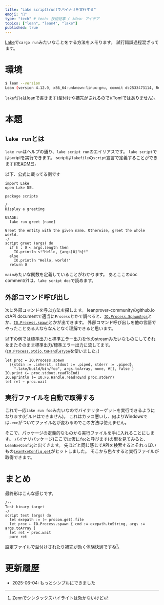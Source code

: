 ```yaml
---
title: "Lake script(run)でバイナリを実行する"
emoji: "🦔"
type: "tech" # tech: 技術記事 / idea: アイデア
topics: ["lean", "lean4", "lake"]
published: true
---
```


[Lake](https://github.com/leanprover/lean4/tree/master/src/lake)で`cargo run`みたいなことをする方法をメモります。
試行錯誤過程混ざってます。

# 環境
```sh
$ lean --version
Lean (version 4.12.0, x86_64-unknown-linux-gnu, commit dc2533473114, Release)
```
`lakefile`はleanで書きます(型付けや補完がされるので)(Tomlではありません)。

# 本題

## `lake run`とは
`lake run`はヘルプの通り、`lake script run`のエイリアスです。
`lake script`ではscriptを実行できます。
scriptは`lakefile`の`script`宣言で定義することができます([README](https://github.com/leanprover/lean4/tree/master/src/lake#writing-and-running-scripts))。

以下、公式に載ってる例です
```lean
import Lake
open Lake DSL

package scripts

/--
Display a greeting

USAGE:
  lake run greet [name]

Greet the entity with the given name. Otherwise, greet the whole world.
-/
script greet (args) do
  if h : 0 < args.length then
    IO.println s!"Hello, {args[0]'h}!"
  else
    IO.println "Hello, world!"
  return 0
```

`main`みたいな関数を定義していることがわかります。
あとここのdoc comment(?)は、`lake script doc`で読めます。

## 外部コマンド呼び出し
次に外部コマンドを呼ぶ方法を探します。
leanprover-communityのgithub.ioのAPI documentで適当に`Process`とかで調べると、[`IO.Process.SpawnArgs`](https://leanprover-community.github.io/mathlib4_docs/Init/System/IO.html#IO.Process.SpawnArgs)とか、[`IO.Process.spawn`](https://leanprover-community.github.io/mathlib4_docs/Init/System/IO.html#IO.Process.spawn)とかが出てきます。
外部コマンド呼び出しを他の言語でやったことある人ならなんとなく理解できると思います。

以下の例では標準出力と標準エラー出力を他のstreamみたいなものにしてそれをまたそのまま標準出力/標準エラー出力に流してます。([`IO.Process.Stdio.toHandleType`](https://leanprover-community.github.io/mathlib4_docs/Init/System/IO.html#IO.Process.Stdio.toHandleType)を使いました。)
```lean: processspawn.lean
let proc ← IO.Process.spawn
  ⟨{stdin := .inherit, stdout := .piped, stderr := .piped},
    ".lake/build/bin/foo", args.toArray, none, #[], false ⟩
IO.print (← proc.stdout.readToEnd)
IO.eprintln (← IO.FS.Handle.readToEnd proc.stderr)
let ret ← proc.wait
```

## 実行ファイルを自動で取得する
これで一応`lake run foo`みたいなのでバイナリターゲットを実行できるようになります(ビルドはできません)。
これはカッコ悪いし、何よりWindowsでは`.exe`がついてファイル名が変わるのでこの方法は使えません。

そこで、パッケージの定義的なものから実行ファイルを手に入れることにします。
バイナリパッケージ(ここでは仮に`foo`と呼びます)の型を見てみると、`LeanExeConfig`と出てきます。
先ほどと同じ感じでAPIを検索するとそれっぽいもの[`LeanExeConfig.get`](https://leanprover-community.github.io/mathlib4_docs/Lake/Build/Targets.html#Lake.LeanExeConfig.get)がヒットしました。
そこから色々すると実行ファイルが取得できます。

# まとめ
最終形はこんな感じです。

```lean: lakefile.lean
/--
Test binary target
-/
script test (args) do
  let exepath := (← procon.get).file
  let proc ← IO.Process.spawn { cmd := exepath.toString, args := args.toArray }
  let ret ← proc.wait
  pure ret
```

設定ファイルで型付けされたり補完が効く体験快適ですね[^1]。

# 更新履歴

- 2025-06-04: もっとシンプルにできました

[^1]: Zennでシンタックスハイライトは効かないけど

